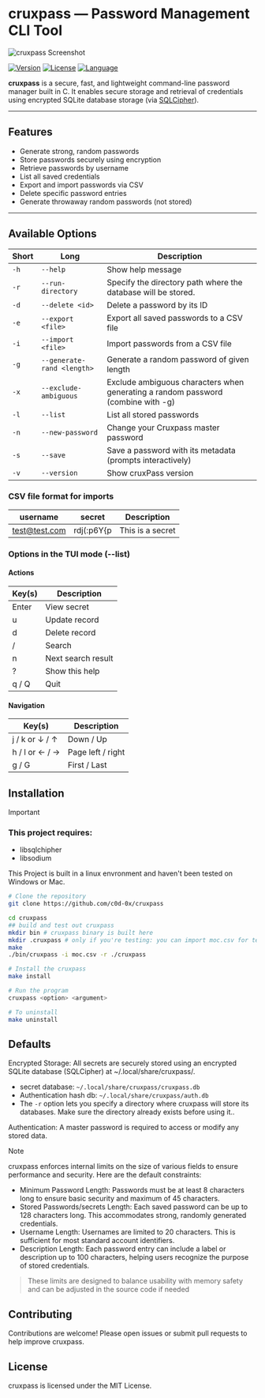 # cruxpass — Password Management CLI Tool

![cruxpass Screenshot](https://raw.githubusercontent.com/c0d-0x/cruxpass/dev/resources/cruxpass.png)

[![Version](https://img.shields.io/badge/version-v1.0.0-blue.svg)](https://github.com/c0d-0x/cruxpass/releases)
[![License](https://img.shields.io/badge/license-MIT-green.svg)](LICENSE)
[![Language](https://img.shields.io/badge/language-C-blue.svg)](https://github.com/c0d-0x/cruxpass)

**cruxpass** is a secure, fast, and lightweight command-line password manager built in C. It enables secure storage and retrieval of credentials using encrypted SQLite database storage (via [SQLCipher](https://www.zetetic.net/sqlcipher/)).

---

## Features

- Generate strong, random passwords
- Store passwords securely using encryption
- Retrieve passwords by username
- List all saved credentials
- Export and import passwords via CSV
- Delete specific password entries
- Generate throwaway random passwords (not stored)

---

## Available Options

| Short | Long                       | Description                                                                      |
| ----- | -------------------------- | -------------------------------------------------------------------------------- |
| `-h`  | `--help`                   | Show help message                                                                |
| `-r`  | `--run-directory`          | Specify the directory path where the database will be stored.                    |
| `-d`  | `--delete <id>`            | Delete a password by its ID                                                      |
| `-e`  | `--export <file>`          | Export all saved passwords to a CSV file                                         |
| `-i`  | `--import <file>`          | Import passwords from a CSV file                                                 |
| `-g`  | `--generate-rand <length>` | Generate a random password of given length                                       |
| `-x`  | `--exclude-ambiguous`      | Exclude ambiguous characters when generating a random password (combine with -g) |
| `-l`  | `--list`                   | List all stored passwords                                                        |
| `-n`  | `--new-password`           | Change your Cruxpass master password                                             |
| `-s`  | `--save`                   | Save a password with its metadata (prompts interactively)                        |
| `-v`  | `--version`                | Show cruxPass version                                                            |

### CSV file format for imports

| username      | secret     | Description      |
| ------------- | ---------- | ---------------- |
| test@test.com | rdj(:p6Y{p | This is a secret |

### Options in the TUI mode (--list)

#### Actions

| Key(s) | Description        |
| ------ | ------------------ |
| Enter  | View secret        |
| u      | Update record      |
| d      | Delete record      |
| /      | Search             |
| n      | Next search result |
| ?      | Show this help     |
| q / Q  | Quit               |

#### Navigation

| Key(s)         | Description       |
| -------------- | ----------------- |
| j / k or ↓ / ↑ | Down / Up         |
| h / l or ← / → | Page left / right |
| g / G          | First / Last      |

## Installation

> [!IMPORTANT]
>
> ### This project requires:
>
> - libsqlchipher
> - libsodium
>
> This Project is built in a linux envronment and haven't been tested on Windows or Mac.

```bash
# Clone the repository
git clone https://github.com/c0d-0x/cruxpass

cd cruxpass
## build and test out cruxpass
mkdir bin # cruxpass binary is built here
mkdir .cruxpass # only if you're testing: you can import moc.csv for testing
make
./bin/cruxpass -i moc.csv -r ./cruxpass

# Install the cruxpass
make install

# Run the program
cruxpass <option> <argument>

# To uninstall
make uninstall
```

## Defaults

Encrypted Storage: All secrets are securely stored using an encrypted SQLite database (SQLCipher) at ~/.local/share/cruxpass/.

- secret database: `~/.local/share/cruxpass/cruxpass.db`
- Authentication hash db: `~/.local/share/cruxpass/auth.db`
- The `-r` option lets you specify a directory where cruxpass will store its databases. Make sure the directory already exists before using it..

Authentication: A master password is required to access or modify any stored data.

> [!NOTE]
> cruxpass enforces internal limits on the size of various fields to ensure performance and security. Here are the default constraints:
>
> - Minimum Password Length: Passwords must be at least 8 characters long to ensure basic security and maximum of 45 characters.
> - Stored Passwords/secrets Length: Each saved password can be up to 128 characters long. This accommodates strong, randomly generated credentials.
> - Username Length: Usernames are limited to 20 characters. This is sufficient for most standard account identifiers.
> - Description Length: Each password entry can include a label or description up to 100 characters, helping users recognize the purpose of stored credentials.

> These limits are designed to balance usability with memory safety and can be adjusted in the source code if needed

## Contributing

Contributions are welcome! Please open issues or submit pull requests to help improve cruxpass.

## License

cruxpass is licensed under the MIT License.
